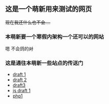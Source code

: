 
## 这是一个萌新用来测试的网页

<s>现在我还什么也不会....</s>

### 本萌新要一个寒假内架构一个还可以的网站

嗯 不会鸽的<s>对</s>

### 这是通往本萌新一些站点的传送门

<ul>
  <li><a href = "site/index.html" target = "_blank">draft 1</a></li>
  <li><a href = "site/doc-structure-before.html" target = "_blank">draft 2</a></li>
  <li><a href = "site/text.html" target = "_blank">draft3</a></li>
  <li><a href = "site/1.html" target = "_blank">js draft 1</a></li>
  <li><a href = "site/php1.html" target ="_blank">php1</a></li>
 </ul>

<script async src="https://www.googletagmanager.com/gtag/js?id=UA-134204897-1"></script>
<script>
  window.dataLayer = window.dataLayer || [];
  function gtag(){dataLayer.push(arguments);}
  gtag('js', new Date());

  gtag('config', 'UA-134204897-1');
</script>
